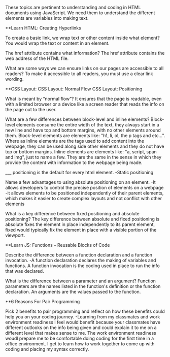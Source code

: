These topics are pertinent to understanding and coding in HTML documents using JavaScript. We need them to understand the different elements are variables into making text.

**Learn HTML: Creating Hyperlinks

To create a basic link, we wrap text or other content inside what element? You would wrap the text or content in an <a> element.

The href attribute contains what information? The href attribute contains the web address of the HTML file.

What are some ways we can ensure links on our pages are accessible to all readers? To make it accessible to all readers, you must use a clear link wording.

**CSS Layout: CSS Layout: Normal Flow CSS Layout: Positioning

What is meant by “normal flow”? It ensures that the page is readable, even with a limited browser or a device like a screen reader that reads the info on the page out to the user.
 
What are a few differences between block-level and inline elements? Block-level elements consume the entire width of the text, they always start in a new line and have top and bottom margins, with no other elements around them. Block-level elements are elements like: "h1, li, ol, the p tags and etc...". Where as inline elements are the tags used to add content into the webpage, they can be used along side other elements and they do not have top or bottom margins. Inline elements are elements like: "a, script, span and img", just to name a few. They are the same in the sense in which they provide the content with information to the webpage being made. 

___ positioning is the default for every html element. -Static positioning

Name a few advantages to using absolute positioning on an element. 
  -It allows developers to control the precise position of elements on a webpage
  -it allows elements to be positioned independently of their parent elements, which makes it easier to create complex layouts and not conflict with other elements

What is a key difference between fixed positioning and absolute positioning? The key difference between absolute and fixed positioning is absolute fixes the element in place independently to its parent element, fixed would typically fix the element in place with a visible portion of the viewport.

**Learn JS: Functions – Reusable Blocks of Code

Describe the difference between a function declaration and a function invocation. -A function declaration declares the making of variables and functions. A function invocation is the coding used in place to run the info that was declared. 

What is the difference between a parameter and an argument? Function parameters are the names listed in the function's definition or the function declaration. An arguments are the values passed to the function. 

**6 Reasons For Pair Programming

Pick 2 benefits to pair programming and reflect on how these benefits could help you on your coding journey.
  -Learning from my classmates and work environment readiness I feel would benefit because your classmates have different outlooks on the info being given and could explain it to me on a different level that makes sense to me. The work environment readiness woudl prepare me to be comfortable doing coding for the first time in a office environment. I get to learn how to work together to come up with coding and placing my syntax correctly.
